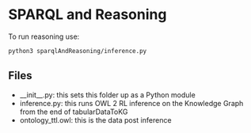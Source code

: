 # SPARQL and Reasoning

To run reasoning use:

```bash
python3 sparqlAndReasoning/inference.py
```

## Files

- \_\_init__.py: this sets this folder up as a Python module
- inference.py: this runs OWL 2 RL inference on the Knowledge Graph from the end of tabularDataToKG
- ontology_ttl.owl: this is the data post inference
